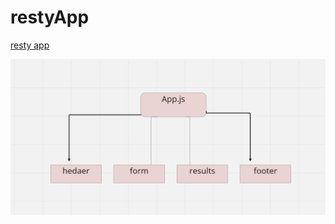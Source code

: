 # restyApp

[resty app](https://wru60y.csb.app/)

![pic](https://github.com/islamrwashdeh/restyApp/blob/base/Screenshot%20(161).png?raw=true)

